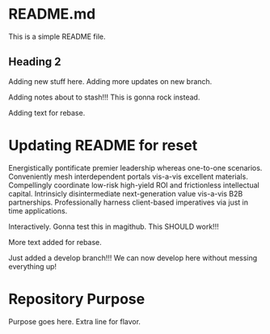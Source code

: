 # README.md

This is a simple README file.

## Heading 2

Adding new stuff here.
Adding more updates on new branch.

Adding notes about to stash!!!
This is gonna rock instead.

Adding text for rebase.

# Updating README for reset

Energistically pontificate premier leadership whereas 
one-to-one scenarios. Conveniently mesh interdependent 
portals vis-a-vis excellent materials. Compellingly 
coordinate low-risk high-yield ROI and frictionless 
intellectual capital. Intrinsicly disintermediate 
next-generation value vis-a-vis B2B partnerships. 
Professionally harness client-based imperatives via 
just in time applications.

Interactively.
Gonna test this in magithub.
This SHOULD work!!!

More text added for rebase.

Just added a develop branch!!! We can now develop
here without messing everything up!

# Repository Purpose

Purpose goes here.
Extra line for flavor.
